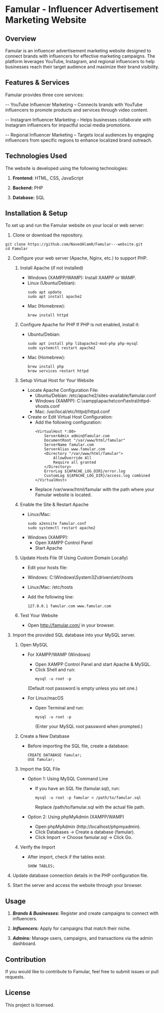 # Famular - Influencer Advertisement Marketing Website

## Overview

Famular is an influencer advertisement marketing website designed to connect brands with influencers for effective marketing campaigns. The platform leverages YouTube, Instagram, and regional influencers to help businesses reach their target audience and maximize their brand visibility.

## Features & Services

Famular provides three core services:

-- YouTube Influencer Marketing – Connects brands with YouTube influencers to promote products and services    through video content.

-- Instagram Influencer Marketing – Helps businesses collaborate with Instagram influencers for impactful social media promotions.

-- Regional Influencer Marketing – Targets local audiences by engaging influencers from specific regions to enhance localized brand outreach.

## Technologies Used

The website is developed using the following technologies:

1. **Frontend:** HTML, CSS, JavaScript

2. **Backend:** PHP

3. **Database:** SQL

## Installation & Setup

To set up and run the Famular website on your local or web server:

1. Clone or download the repository.
```
git clone https://github.com/NavedAlam0/Famular---website.git
cd Famular
```

2. Configure your web server (Apache, Nginx, etc.) to support PHP.
   1. Install Apache (if not installed)

        - Windows (XAMPP/WAMP): Install XAMPP or WAMP.
        - Linux (Ubuntu/Debian):
           ```
           sudo apt update
           sudo apt install apache2
           ```
        - Mac (Homebrew):
           ```
           brew install httpd
           ```
   2. Configure Apache for PHP
        If PHP is not enabled, install it:

        - Ubuntu/Debian:
          ```
          sudo apt install php libapache2-mod-php php-mysql
          sudo systemctl restart apache2
          ```
        - Mac (Homebrew):
          ```
          brew install php
          brew services restart httpd
          ```
   3. Setup Virtual Host for Your Website
        - Locate Apache Configuration File:
            - Ubuntu/Debian: /etc/apache2/sites-available/famular.conf
            - Windows (XAMPP): C:\xampp\apache\conf\extra\httpd-vhosts.conf
            - Mac: /usr/local/etc/httpd/httpd.conf
        - Create or Edit Virtual Host Configuration:
            - Add the following configuration:
                ```
                <VirtualHost *:80>
                    ServerAdmin admin@famular.com
                    DocumentRoot "/var/www/html/famular"
                    ServerName famular.com
                    ServerAlias www.famular.com
                    <Directory "/var/www/html/famular">
                        AllowOverride All
                        Require all granted
                    </Directory>
                    ErrorLog ${APACHE_LOG_DIR}/error.log
                    CustomLog ${APACHE_LOG_DIR}/access.log combined
                </VirtualHost>
                ```
            - Replace /var/www/html/famular with the path where your Famular website is located.
   4. Enable the Site & Restart Apache
        - Linux/Mac:
            ```
            sudo a2ensite famular.conf
            sudo systemctl restart apache2
            ```
        - Windows (XAMPP):
            - Open XAMPP Control Panel
            - Start Apache
   5. Update Hosts File (If Using Custom Domain Locally)
        - Edit your hosts file:

        - Windows: C:\Windows\System32\drivers\etc\hosts
        - Linux/Mac: /etc/hosts
        - Add the following line:
            ```
            127.0.0.1 famular.com www.famular.com
            ```
   6. Test Your Website
        - Open http://famular.com/ in your browser.

3. Import the provided SQL database into your MySQL server.
   1. Open MySQL
        - For XAMPP/WAMP (Windows)
            - Open XAMPP Control Panel and start Apache & MySQL.
            - Click Shell and run:
                ```
                mysql -u root -p
                ```
             (Default root password is empty unless you set one.)

        - For Linux/macOS 
            - Open Terminal and run:
                ```
                mysql -u root -p
                ```
                (Enter your MySQL root password when prompted.)

   2. Create a New Database
        - Before importing the SQL file, create a database:
            ```
            CREATE DATABASE famular;
            USE famular;
            ```
   3. Import the SQL File
        - Option 1: Using MySQL Command Line
            - If you have an SQL file (famular.sql), run:
                ```
                mysql -u root -p famular < /path/to/famular.sql
                ```
                Replace /path/to/famular.sql with the actual file path.

        - Option 2: Using phpMyAdmin (XAMPP/WAMP)
           - Open phpMyAdmin (http://localhost/phpmyadmin).
           - Click Databases → Create a database (famular).
           - Click Import → Choose famular.sql → Click Go.
   4. Verify the Import
        - After import, check if the tables exist:
            ```
            SHOW TABLES;
            ```
4. Update database connection details in the PHP configuration file.

5. Start the server and access the website through your browser.

## Usage

1. ***Brands & Businesses:*** Register and create campaigns to connect with influencers.

2. ***Influencers:*** Apply for campaigns that match their niche.

3. ***Admins:*** Manage users, campaigns, and transactions via the admin dashboard.

## Contribution

If you would like to contribute to Famular, feel free to submit issues or pull requests.

## License

This project is licensed.